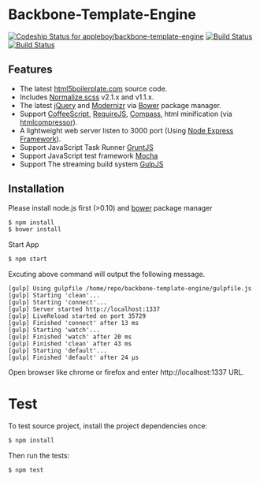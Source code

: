# Backbone-Template-Engine
[ ![Codeship Status for appleboy/backbone-template-engine](https://www.codeship.io/projects/cd4cbb80-0a59-0131-b608-2ec31197f4f1/status?branch=master)](https://www.codeship.io/projects/7463) [![Build Status](https://travis-ci.org/appleboy/backbone-template-engine.png)](http://travis-ci.org/appleboy/backbone-template-engine) [![Build Status](https://drone.io/github.com/appleboy/backbone-template-engine/status.png)](https://drone.io/github.com/appleboy/backbone-template-engine/latest)

## Features

* The latest [html5boilerplate.com](http://html5boilerplate.com/) source code.
* Includes [Normalize.scss](https://github.com/appleboy/normalize.scss) v2.1.x and v1.1.x.
* The latest [jQuery](http://jquery.com/) and [Modernizr](http://modernizr.com/) via [Bower](http://bower.io/) package manager.
* Support [CoffeeScript](http://coffeescript.org/), [RequireJS](http://requirejs.org/), [Compass](http://compass-style.org/), html minification (via [htmlcompressor](http://code.google.com/p/htmlcompressor/)).
* A lightweight web server listen to 3000 port (Using [Node Express Framework](http://expressjs.com/)).
* Support JavaScript Task Runner [GruntJS](http://gruntjs.com/)
* Support JavaScript test framework [Mocha](http://visionmedia.github.io/mocha/)
* Support The streaming build system [GulpJS](http://gulpjs.com)

## Installation

Please install node.js first (>0.10) and [bower](http://bower.io/) package manager

```bash
$ npm install
$ bower install
```

Start App

```bash
$ npm start
```

Excuting above command will output the following message.

```
[gulp] Using gulpfile /home/repo/backbone-template-engine/gulpfile.js
[gulp] Starting 'clean'...
[gulp] Starting 'connect'...
[gulp] Server started http://localhost:1337
[gulp] LiveReload started on port 35729
[gulp] Finished 'connect' after 13 ms
[gulp] Starting 'watch'...
[gulp] Finished 'watch' after 20 ms
[gulp] Finished 'clean' after 43 ms
[gulp] Starting 'default'...
[gulp] Finished 'default' after 24 μs
```

Open browser like chrome or firefox and enter http://localhost:1337 URL.

# Test

To test source project, install the project dependencies once:

```bash
$ npm install
```

Then run the tests:

```bash
$ npm test
```
